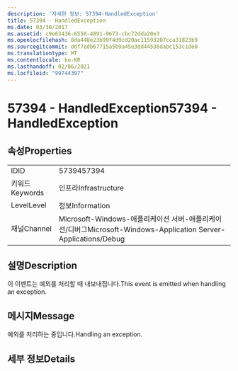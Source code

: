 ```yaml
---
description: '자세한 정보: 57394-HandledException'
title: 57394 - HandledException
ms.date: 03/30/2017
ms.assetid: c9e63436-6550-4891-9673-cbc72dda20e3
ms.openlocfilehash: 8da448e23b99f4d9cd20ac11593207cca31823b9
ms.sourcegitcommit: ddf7edb67715a5b9a45e3dd44536dabc153c1de0
ms.translationtype: MT
ms.contentlocale: ko-KR
ms.lasthandoff: 02/06/2021
ms.locfileid: "99744307"
---
```

# <a name="57394---handledexception"></a><span data-ttu-id="b972b-103">57394 - HandledException</span><span class="sxs-lookup"><span data-stu-id="b972b-103">57394 - HandledException</span></span>

## <a name="properties"></a><span data-ttu-id="b972b-104">속성</span><span class="sxs-lookup"><span data-stu-id="b972b-104">Properties</span></span>  
  
|||  
|-|-|  
|<span data-ttu-id="b972b-105">ID</span><span class="sxs-lookup"><span data-stu-id="b972b-105">ID</span></span>|<span data-ttu-id="b972b-106">57394</span><span class="sxs-lookup"><span data-stu-id="b972b-106">57394</span></span>|  
|<span data-ttu-id="b972b-107">키워드</span><span class="sxs-lookup"><span data-stu-id="b972b-107">Keywords</span></span>|<span data-ttu-id="b972b-108">인프라</span><span class="sxs-lookup"><span data-stu-id="b972b-108">Infrastructure</span></span>|  
|<span data-ttu-id="b972b-109">Level</span><span class="sxs-lookup"><span data-stu-id="b972b-109">Level</span></span>|<span data-ttu-id="b972b-110">정보</span><span class="sxs-lookup"><span data-stu-id="b972b-110">Information</span></span>|  
|<span data-ttu-id="b972b-111">채널</span><span class="sxs-lookup"><span data-stu-id="b972b-111">Channel</span></span>|<span data-ttu-id="b972b-112">Microsoft-Windows-애플리케이션 서버-애플리케이션/디버그</span><span class="sxs-lookup"><span data-stu-id="b972b-112">Microsoft-Windows-Application Server-Applications/Debug</span></span>|  
  
## <a name="description"></a><span data-ttu-id="b972b-113">설명</span><span class="sxs-lookup"><span data-stu-id="b972b-113">Description</span></span>  

 <span data-ttu-id="b972b-114">이 이벤트는 예외를 처리할 때 내보내집니다.</span><span class="sxs-lookup"><span data-stu-id="b972b-114">This event is emitted when handling an exception.</span></span>  
  
## <a name="message"></a><span data-ttu-id="b972b-115">메시지</span><span class="sxs-lookup"><span data-stu-id="b972b-115">Message</span></span>  

 <span data-ttu-id="b972b-116">예외를 처리하는 중입니다.</span><span class="sxs-lookup"><span data-stu-id="b972b-116">Handling an exception.</span></span>  
  
## <a name="details"></a><span data-ttu-id="b972b-117">세부 정보</span><span class="sxs-lookup"><span data-stu-id="b972b-117">Details</span></span>
